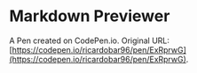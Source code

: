 # Markdown Previewer

A Pen created on CodePen.io. Original URL: [https://codepen.io/ricardobar96/pen/ExRprwG](https://codepen.io/ricardobar96/pen/ExRprwG).

